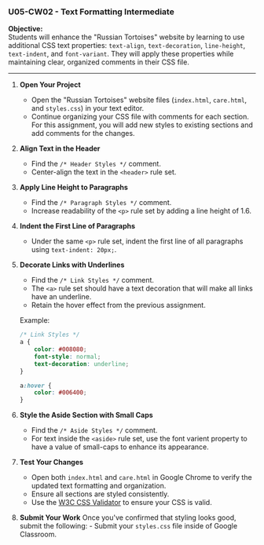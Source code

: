 ### U05-CW02 - Text Formatting Intermediate

**Objective:**  
Students will enhance the "Russian Tortoises" website by learning to use additional CSS text properties: `text-align`, `text-decoration`, `line-height`, `text-indent`, and `font-variant`. They will apply these properties while maintaining clear, organized comments in their CSS file.

---

1. **Open Your Project**  
   - Open the "Russian Tortoises" website files (`index.html`, `care.html`, and `styles.css`) in your text editor.
   - Continue organizing your CSS file with comments for each section. For this assignment, you will add new styles to existing sections and add comments for the changes.

2. **Align Text in the Header**  
   - Find the `/* Header Styles */` comment. 
   - Center-align the text in the `<header>` rule set.

3. **Apply Line Height to Paragraphs**  
   - Find the `/* Paragraph Styles */` comment.  
   - Increase readability of the `<p>` rule set by adding a line height of 1.6.

4. **Indent the First Line of Paragraphs**  
   - Under the same `<p>` rule set, indent the first line of all paragraphs using `text-indent: 20px;`.

5. **Decorate Links with Underlines**  
   - Find the `/* Link Styles */` comment.  
   - The `<a>` rule set should have a text decoration that will make all links have an underline.  
   - Retain the hover effect from the previous assignment.

   Example:
   ```css
   /* Link Styles */
   a {
       color: #008080;
       font-style: normal;
       text-decoration: underline;
   }

   a:hover {
       color: #006400;
   }
   ```

6. **Style the Aside Section with Small Caps**  
   - Find the `/* Aside Styles */` comment.  
   - For text inside the `<aside>` rule set, use the font varient property to have a value of small-caps to enhance its appearance.

7. **Test Your Changes**

   - Open both `index.html` and `care.html` in Google Chrome to verify the updated text formatting and organization.
   - Ensure all sections are styled consistently.
   - Use the [W3C CSS Validator](https://jigsaw.w3.org/css-validator/) to ensure your CSS is valid.

8. **Submit Your Work**
    Once you've confirmed that styling looks good, submit the following: - Submit your `styles.css` file inside of Google Classroom.